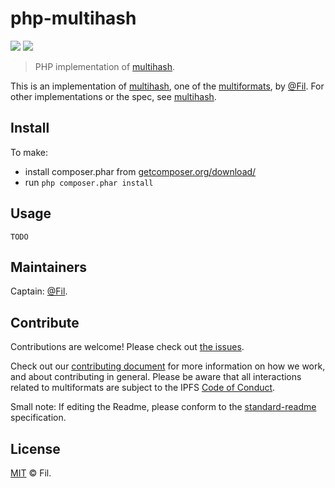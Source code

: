 # php-multihash

[![](https://img.shields.io/badge/project-multiformats-blue.svg?style=flat-square)](http://github.com/multiformats/multiformats)
[![](https://img.shields.io/badge/freenode-%23ipfs-blue.svg?style=flat-square)](http://webchat.freenode.net/?channels=%23ipfs)

> PHP implementation of [multihash](https://github.com/multiformats/multihash).

This is an implementation of [multihash](https://github.com/multiformats/multihash), one of the [multiformats](//github.com/multiformats/multiformats), by [@Fil](//github.com/Fil). For other implementations or the spec, see [multihash](https://github.com/multiformats/multihash).

## Install

To make:

- install composer.phar from [getcomposer.org/download/](https://getcomposer.org/download/)
- run `php composer.phar install`

## Usage

```
TODO
```

## Maintainers

Captain: [@Fil](https://github.com/Fil).

## Contribute

Contributions are welcome! Please check out [the issues](//github.com/multiformats/php-multihash).

Check out our [contributing document](https://github.com/multiformats/multiformats/blob/master/contributing.md) for more information on how we work, and about contributing in general. Please be aware that all interactions related to multiformats are subject to the IPFS [Code of Conduct](https://github.com/ipfs/community/blob/master/code-of-conduct.md).

Small note: If editing the Readme, please conform to the [standard-readme](https://github.com/RichardLitt/standard-readme) specification.

## License

[MIT](LICENSE) © Fil.
